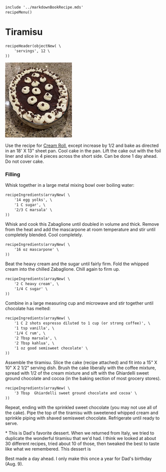 ~~~ markdown-script
include '../markdownBookRecipe.mds'
recipeMenu()
~~~

# Tiramisu

~~~ markdown-script
recipeHeader(objectNew( \
    'servings', 12 \
))
~~~

![Tiramisu](../images/Tiramisu.jpg "Tiramisu")

Use the recipe for
[Cream Roll](#url=CreamCakeRoll.md&var.vCategory='Desserts'&var.vScale=1.5),
except increase by 1/2 and bake as directed in an 18' X 13" sheet pan. Cool cake in the pan. Lift the cake out with the
foil liner and slice in 4 pieces across the short side. Can be done 1 day ahead. Do not cover cake.


### Filling

Whisk together in a large metal mixing bowl over boiling water:

~~~ markdown-script
recipeIngredients(arrayNew( \
    '14 egg yolks', \
    '1 C sugar', \
    '2/3 C marsala' \
))
~~~

Whisk and cook this Zabaglione until doubled in volume and thick. Remove from the heat and add the
mascarpone at room temperature and stir until completely blended. Cool completely.

~~~ markdown-script
recipeIngredients(arrayNew( \
    '16 oz mascarpone' \
))
~~~

Beat the heavy cream and the sugar until fairly firm. Fold the whipped cream into the chilled
Zabaglione. Chill again to firm up.

~~~ markdown-script
recipeIngredients(arrayNew( \
    '2 C heavy cream', \
    '1/4 C sugar' \
))
~~~

Combine in a large measuring cup and microwave and stir together until chocolate has melted:

~~~ markdown-script
recipeIngredients(arrayNew( \
    '1 C 2 shots espresso diluted to 1 cup (or strong coffee)', \
    '1 tsp vanilla', \
    '1/4 C rum', \
    '2 Tbsp marsala', \
    '2 Tbsp kahlua', \
    '1 oz good semisweet chocolate' \
))
~~~

Assemble the tiramisu. Slice the cake (recipe attached) and fit into a 15" X 10" X 2 1/2" serving
dish. Brush the cake liberally with the coffee mixture, spread with 1/2 of the cream mixture and
sift with the Ghiardelli sweet ground chocolate and cocoa (in the baking section of most grocery
stores).

~~~ markdown-script
recipeIngredients(arrayNew( \
    '3 Tbsp  Ghiardelli sweet ground chocolate and cocoa' \
))
~~~

Repeat, ending with the sprinkled sweet chocolate (you may not use all of the cake). Pipe the top of
the tiramisu with sweetened whipped cream and sprinkle piping with shaved semisweet chocolate.
Refrigerate until ready to serve.

\* This is Dad's favorite dessert. When we returned from Italy, we tried to duplicate the wonderful
tiramisu that we'd had. I think we looked at about 30 different recipes, tried about 10 of those,
then tweaked the best to taste like what we remembered. This dessert is

Best made a day ahead. I only make this once a year for Dad's birthday (Aug. 9).
